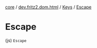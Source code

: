 [core](../../index.md) / [dev.fritz2.dom.html](../index.md) / [Keys](index.md) / [Escape](./-escape.md)

# Escape

(js) `Escape`